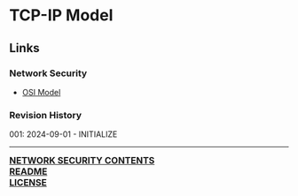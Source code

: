 # TCP-IP Model


## Links
### Network Security
- [OSI Model](OSI%20Model.md)
### Revision History
001: 2024-09-01 - INITIALIZE

---
<font size=3><b>[NETWORK SECURITY CONTENTS](https://github.com/ryancranie/cybersecurity-osint/blob/main/Contents/-%20Network%20Security%20Contents.md)<br>
[README](https://github.com/ryancranie/cybersecurity-osint/blob/main/README.md)<br>
[LICENSE](https://github.com/ryancranie/cybersecurity-osint/blob/main/LICENSE)</b></font>